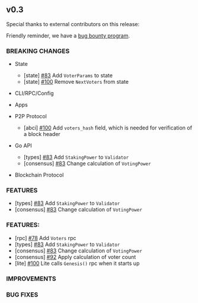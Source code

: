 ## v0.3

Special thanks to external contributors on this release:

Friendly reminder, we have a [bug bounty program](https://hackerone.com/tendermint).

### BREAKING CHANGES

- State
  - [state] [\#83](https://github.com/line/tendermint/pull/92) Add `VoterParams` to state
  - [state] [\#100](https://github.com/line/tendermint/pull/100) Remove `NextVoters` from state

- CLI/RPC/Config

- Apps

- P2P Protocol
  - [abci] [\#100](https://github.com/line/tendermint/pull/100) Add `voters_hash` field, which is needed for verification of a block header

- Go API
    - [types] [\#83](https://github.com/line/tendermint/pull/83) Add `StakingPower` to `Validator`
    - [consensus] [\#83](https://github.com/line/tendermint/pull/83) Change calculation of `VotingPower`
- Blockchain Protocol

### FEATURES

  - [types] [\#83](https://github.com/line/tendermint/pull/83) Add `StakingPower` to `Validator`
  - [consensus] [\#83](https://github.com/line/tendermint/pull/83) Change calculation of `VotingPower`

### FEATURES:
- [rpc] [\#78](https://github.com/line/tendermint/pull/78) Add `Voters` rpc
- [types] [\#83](https://github.com/line/tendermint/pull/83) Add `StakingPower` to `Validator`
- [consensus] [\#83](https://github.com/line/tendermint/pull/83) Change calculation of `VotingPower`
- [consensus] [\#92](https://github.com/line/tendermint/pull/92) Apply calculation of voter count
- [lite] [\#100](https://github.com/line/tendermint/pull/100) Lite calls `Genesis()` rpc when it starts up

### IMPROVEMENTS

### BUG FIXES
